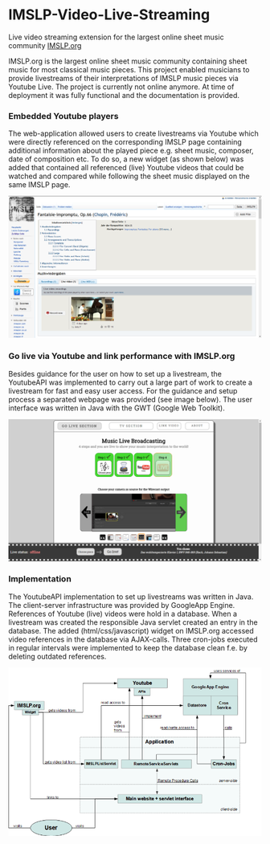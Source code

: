# IMSLP-Video-Live-Streaming
Live video streaming extension for the largest online sheet music community [IMSLP.org](https://www.imslp.org)

IMSLP.org is the largest online sheet music community containing sheet music for most classical music pieces.
This project enabled musicians to provide livestreams of their interpretations of IMSLP music pieces via Youtube Live.
The project is currently not online anymore. At time of deployment it was fully functional and the documentation is provided.

### Embedded Youtube players

The web-application allowed users to create livestreams via Youtube which were directly referenced on the corresponding IMSLP page 
containing additional information about the played piece e.g. sheet music, composer, date of composition etc.
To do so, a new widget (as shown below) was added that contained all referenced (live) Youtube videos that could be watched and compared while following the sheet music displayed on the same IMSLP page.

![alt IMSLP-Embed](https://raw.githubusercontent.com/MrStonebreaker/IMSLP-Video-Live-Streaming/master/doc/IMSLP-Embed.png)

### Go live via Youtube and link performance with IMSLP.org

Besides guidance for the user on how to set up a livestream, the YoutubeAPI was implemented to carry out a large part of work to create a livestream for fast and easy user access. For the guidance and setup process a separated webpage was provided (see image below). The user interface was written in Java with the GWT (Google Web Toolkit). 

![alt GoLiveSection](https://raw.githubusercontent.com/MrStonebreaker/IMSLP-Video-Live-Streaming/master/doc/GoLiveSection.png)


### Implementation

The YoutubeAPI implementation to set up livestreams was written in Java. The client-server infrastructure was provided by GoogleApp Engine.
References of Youtube (live) videos were hold in a database. When a livestream was created the responsible Java servlet created an entry in the database. 
The added (html/css/javascript) widget on IMSLP.org accessed video references in the database via AJAX-calls. 
Three cron-jobs executed in regular intervals were implemented to keep the database clean f.e. by deleting outdated references.


![alt ApplicationOverview](https://raw.githubusercontent.com/MrStonebreaker/IMSLP-Video-Live-Streaming/master/doc/Overview.png)

